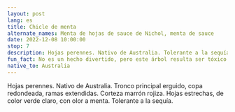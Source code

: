 ```yaml
---
layout: post
lang: es
title: Chicle de menta
alternate_names: Menta de hojas de sauce de Nichol, menta de sauce
date: 2022-12-08 10:00:00
stop: 7
description: Hojas perennes. Nativo de Australia. Tolerante a la sequía.
fun_fact: No es un hecho divertido, pero este árbol resulta ser tóxico para los gatos, los perros y, extrañamente, para los caballos
native_to: Australia
---
```

Hojas perennes. Nativo de Australia. Tronco principal erguido, copa redondeada, ramas extendidas. Corteza marrón rojiza. Hojas estrechas, de color verde claro, con olor a menta. Tolerante a la sequía.
